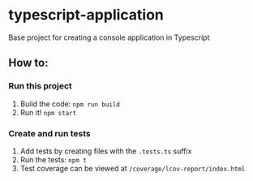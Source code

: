 # typescript-application

Base project for creating a console application in Typescript

## How to:

### Run this project

1.  Build the code: `npm run build`
1.  Run it! `npm start`

### Create and run tests

1.  Add tests by creating files with the `.tests.ts` suffix
1.  Run the tests: `npm t`
1.  Test coverage can be viewed at `/coverage/lcov-report/index.html`
